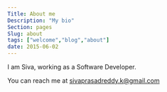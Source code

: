 ```yaml
---
Title: About me
Description: "My bio"
Section: pages
Slug: about
tags: ["welcome","blog","about"]
date: 2015-06-02
---
```


I am Siva, working as a Software Developer.

You can reach me at sivaprasadreddy.k@gmail.com
